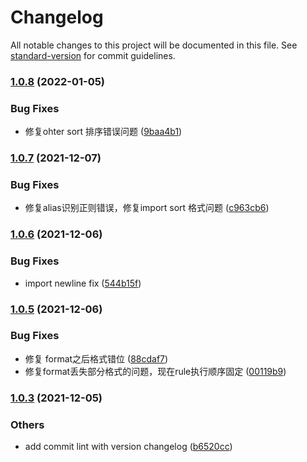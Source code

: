 # Changelog

All notable changes to this project will be documented in this file. See [standard-version](https://github.com/conventional-changelog/standard-version) for commit guidelines.

### [1.0.8](https://github.com/pipi-1997/prettier-plugin-moka-format/compare/v1.0.7...v1.0.8) (2022-01-05)


### Bug Fixes

* 修复ohter sort 排序错误问题 ([9baa4b1](https://github.com/pipi-1997/prettier-plugin-moka-format/commit/9baa4b1551558e50567a087a10738feb37426312))

### [1.0.7](https://github.com/pipi-1997/prettier-plugin-moka-format/compare/v1.0.6...v1.0.7) (2021-12-07)


### Bug Fixes

* 修复alias识别正则错误，修复import sort 格式问题 ([c963cb6](https://github.com/pipi-1997/prettier-plugin-moka-format/commit/c963cb6d62e3e7b97692f723a2ed6bfc37e95d89))

### [1.0.6](https://github.com/pipi-1997/prettier-plugin-moka-format/compare/v1.0.5...v1.0.6) (2021-12-06)


### Bug Fixes

* import newline fix ([544b15f](https://github.com/pipi-1997/prettier-plugin-moka-format/commit/544b15f8b54c35af6df6f0413700a928f10ec72f))

### [1.0.5](https://github.com/pipi-1997/prettier-plugin-moka-format/compare/v1.0.3...v1.0.5) (2021-12-06)


### Bug Fixes

* 修复 format之后格式错位 ([88cdaf7](https://github.com/pipi-1997/prettier-plugin-moka-format/commit/88cdaf729b82f37a6b9634894157c19cfcc063e7))
* 修复format丢失部分格式的问题，现在rule执行顺序固定 ([00119b9](https://github.com/pipi-1997/prettier-plugin-moka-format/commit/00119b97f7ffc16445b36fd401e03698913f492a))

### [1.0.3](https://github.com/pipi-1997/prettier-plugin-moka-format/compare/v1.0.2...v1.0.3) (2021-12-05)


### Others

* add commit lint with version changelog ([b6520cc](https://github.com/pipi-1997/prettier-plugin-moka-format/commit/b6520cc733b957860083fdc88af700682f7f64f3))
